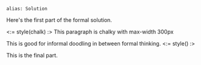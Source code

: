 ````
alias: Solution
````

Here's the first part of the formal solution.

<:= style(chalk) :>
This paragraph is chalky with max-width 300px

This is good for informal doodling in between formal thinking.
<:= style() :>

This is the final part.
